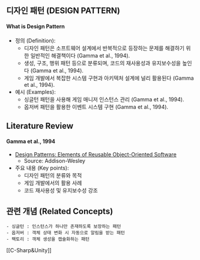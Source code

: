 

## 디자인 패턴 (DESIGN PATTERN)

#### What is Design Pattern

- 정의 (Definition):
	- 디자인 패턴은 소프트웨어 설계에서 반복적으로 등장하는 문제를 해결하기 위한 일반적인 해결책이다 (Gamma et al., 1994).
	- 생성, 구조, 행위 패턴 등으로 분류되며, 코드의 재사용성과 유지보수성을 높인다 (Gamma et al., 1994).
	- 게임 개발에서 복잡한 시스템 구현과 아키텍처 설계에 널리 활용된다 (Gamma et al., 1994).
- 예시 (Examples):
	- 싱글턴 패턴을 사용해 게임 매니저 인스턴스 관리 (Gamma et al., 1994).
	- 옵저버 패턴을 활용한 이벤트 시스템 구현 (Gamma et al., 1994).

## Literature Review

#### Gamma et al., 1994
- [Design Patterns: Elements of Reusable Object-Oriented Software](https://doi.org/10.5555/186897)
	- Source: Addison-Wesley
- 주요 내용 (Key points):
	- 디자인 패턴의 분류와 목적
	- 게임 개발에서의 활용 사례
	- 코드 재사용성 및 유지보수성 강조

## 관련 개념 (Related Concepts)
	- 싱글턴 : 인스턴스가 하나만 존재하도록 보장하는 패턴
	- 옵저버 : 객체 상태 변화 시 자동으로 알림을 받는 패턴
	- 팩토리 : 객체 생성을 캡슐화하는 패턴 


[[C-Sharp&Unity]]